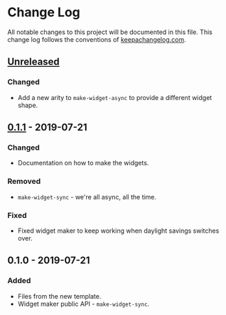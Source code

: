# Change Log
All notable changes to this project will be documented in this file. This change log follows the conventions of [keepachangelog.com](http://keepachangelog.com/).

## [Unreleased]
### Changed
- Add a new arity to `make-widget-async` to provide a different widget shape.

## [0.1.1] - 2019-07-21
### Changed
- Documentation on how to make the widgets.

### Removed
- `make-widget-sync` - we're all async, all the time.

### Fixed
- Fixed widget maker to keep working when daylight savings switches over.

## 0.1.0 - 2019-07-21
### Added
- Files from the new template.
- Widget maker public API - `make-widget-sync`.

[Unreleased]: https://github.com/your-name/clojure_lernen/compare/0.1.1...HEAD
[0.1.1]: https://github.com/your-name/clojure_lernen/compare/0.1.0...0.1.1
